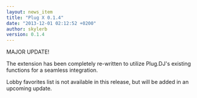 ```yaml
---
layout: news_item
title: "Plug X 0.1.4"
date: "2013-12-01 02:12:52 +0200"
author: skylerb
version: 0.1.4
---
```


MAJOR UPDATE!

The extension has been completely re-written to utilize Plug.DJ's existing functions for a seamless integration.

Lobby favorites list is not available in this release, but will be added in an upcoming update. 